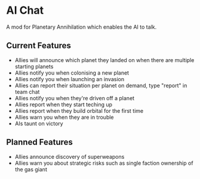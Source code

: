 # AI Chat

A mod for Planetary Annihilation which enables the AI to talk.

## Current Features

- Allies will announce which planet they landed on when there are multiple starting planets
- Allies notify you when colonising a new planet
- Allies notify you when launching an invasion
- Allies can report their situation per planet on demand, type "report" in team chat
- Allies notify you when they're driven off a planet
- Allies report when they start teching up
- Allies report when they build orbital for the first time
- Allies warn you when they are in trouble
- AIs taunt on victory

## Planned Features

- Allies announce discovery of superweapons
- Allies warn you about strategic risks such as single faction ownership of the gas giant
